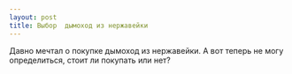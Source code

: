 ```yaml
---
layout: post 
title: Выбор  дымоход из нержавейки 
--- 
```

Давно мечтал о покупке  дымоход из нержавейки. А вот теперь не могу определиться, стоит ли покупать или нет?